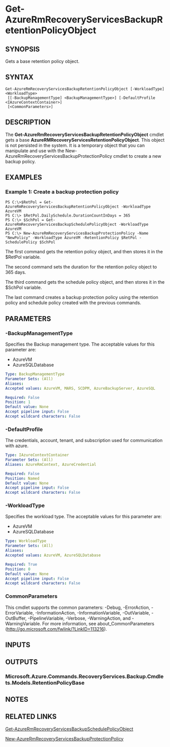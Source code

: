 ﻿---
external help file: Microsoft.Azure.Commands.RecoveryServices.Backup.dll-Help.xml
Module Name: AzureRM
ms.assetid: 476094CC-A320-4B2D-B53D-6BFFE30C76CC
online help: https://docs.microsoft.com/en-us/powershell/module/azurerm.recoveryservices.backup/get-azurermrecoveryservicesbackupretentionpolicyobject
schema: 2.0.0
---

# Get-AzureRmRecoveryServicesBackupRetentionPolicyObject

## SYNOPSIS
Gets a base retention policy object.

## SYNTAX

```
Get-AzureRmRecoveryServicesBackupRetentionPolicyObject [-WorkloadType] <WorkloadType>
 [[-BackupManagementType] <BackupManagementType>] [-DefaultProfile <IAzureContextContainer>]
 [<CommonParameters>]
```

## DESCRIPTION
The **Get-AzureRmRecoveryServicesBackupRetentionPolicyObject** cmdlet gets a base **AzureRMRecoveryServicesRetentionPolicyObject**.
This object is not persisted in the system.
It is a temporary object that you can manipulate and use with the New-AzureRmRecoveryServicesBackupProtectionPolicy cmdlet to create a new backup policy.

## EXAMPLES

### Example 1: Create a backup protection policy
```
PS C:\>$RetPol = Get-AzureRmRecoveryServicesBackupRetentionPolicyObject -WorkloadType AzureVM 
PS C:\> $RetPol.DailySchedule.DurationCountInDays = 365
PS C:\> $SchPol = Get-AzureRmRecoveryServicesBackupSchedulePolicyObject -WorkloadType AzureVM 
PS C:\> New-AzureRmRecoveryServicesBackupProtectionPolicy -Name "NewPolicy" -WorkloadType AzureVM -RetentionPolicy $RetPol -SchedulePolicy $SchPol
```

The first command gets the retention policy object, and then stores it in the $RetPol variable.

The second command sets the duration for the retention policy object to 365 days.

The third command gets the schedule policy object, and then stores it in the $SchPol variable.

The last command creates a backup protection policy using the retention policy and schedule policy created with the previous commands.

## PARAMETERS

### -BackupManagementType
Specifies the Backup management type.
The acceptable values for this parameter are:

- AzureVM 
- AzureSQLDatabase

```yaml
Type: BackupManagementType
Parameter Sets: (All)
Aliases: 
Accepted values: AzureVM, MARS, SCDPM, AzureBackupServer, AzureSQL

Required: False
Position: 1
Default value: None
Accept pipeline input: False
Accept wildcard characters: False
```

### -DefaultProfile
The credentials, account, tenant, and subscription used for communication with azure.

```yaml
Type: IAzureContextContainer
Parameter Sets: (All)
Aliases: AzureRmContext, AzureCredential

Required: False
Position: Named
Default value: None
Accept pipeline input: False
Accept wildcard characters: False
```

### -WorkloadType
Specifies the workload type.
The acceptable values for this parameter are:

- AzureVM 
- AzureSQLDatabase

```yaml
Type: WorkloadType
Parameter Sets: (All)
Aliases: 
Accepted values: AzureVM, AzureSQLDatabase

Required: True
Position: 0
Default value: None
Accept pipeline input: False
Accept wildcard characters: False
```

### CommonParameters
This cmdlet supports the common parameters: -Debug, -ErrorAction, -ErrorVariable, -InformationAction, -InformationVariable, -OutVariable, -OutBuffer, -PipelineVariable, -Verbose, -WarningAction, and -WarningVariable. For more information, see about_CommonParameters (http://go.microsoft.com/fwlink/?LinkID=113216).

## INPUTS

## OUTPUTS

### Microsoft.Azure.Commands.RecoveryServices.Backup.Cmdlets.Models.RetentionPolicyBase

## NOTES

## RELATED LINKS

[Get-AzureRmRecoveryServicesBackupSchedulePolicyObject](./Get-AzureRmRecoveryServicesBackupSchedulePolicyObject.md)

[New-AzureRmRecoveryServicesBackupProtectionPolicy](./New-AzureRmRecoveryServicesBackupProtectionPolicy.md)


